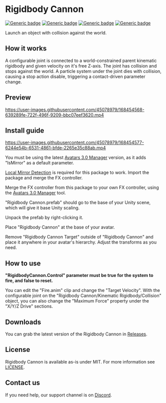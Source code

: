 # Rigidbody Cannon
  
[![Generic badge](https://img.shields.io/badge/Unity-2019.4.31f1-informational.svg)](https://unity3d.com/unity/whats-new/2019.4.31)
[![Generic badge](https://img.shields.io/badge/SDK-AvatarSDK3-informational.svg)](https://vrchat.com/home/download)
[![Generic badge](https://img.shields.io/badge/License-MIT-informational.svg)](https://github.com/VRLabs/Rigidbody-Cannon/blob/main/LICENSE)
[![Generic badge](https://img.shields.io/github/downloads/VRLabs/Rigidbody-Cannon/total?label=Downloads)](https://github.com/VRLabs/Rigidbody-Cannon/releases/latest)

Launch an object with collision against the world.

## How it works

A configurable joint is connected to a world-constrained parent kinematic rigidbody and given velocity on it's free Z-axis. The joint has collision and stops against the world. A particle system under the joint dies with collision, causing a stop action disable, triggering a contact-driven parameter change.

## Preview

https://user-images.githubusercontent.com/45078979/168454568-639289fe-722f-496f-9209-bbc07eef3620.mp4

## Install guide

https://user-images.githubusercontent.com/45078979/168454577-6244e54b-6531-4861-bfde-2265e35c88ab.mp4

You must be using the latest [Avatars 3.0 Manager](https://github.com/VRLabs/Avatars-3.0-Manager) version, as it adds "IsMirror" as a default parameter.

[Local Mirror Detection](https://github.com/VRLabs/Local-Mirror-Detection) is required for this package to work. Import the package and merge the FX controller.

Merge the FX controller from this package to your own FX controller, using the [Avatars 3.0 Manager](https://github.com/VRLabs/Avatars-3.0-Manager) tool.
 
"Rigidbody Cannon.prefab" should go to the base of your Unity scene, which will give it base Unity scaling.

Unpack the prefab by right-clicking it.

Place "Rigidbody Cannon" at the base of your avatar.

Remove "Rigidbody Cannon Target" outside of "Rigidbody Cannon" and place it anywhere in your avatar's hierarchy. Adjust the transforms as you need.

## How to use

**"RigidbodyCannon.Control" parameter must be true for the system to fire, and false to reset.**

You can edit the "Fire.anim" clip and change the "Target Velocity". With the configurable joint on the "Rigidbody Cannon/Kinematic Rigidbody/Collision" object, you can also change the "Maximum Force" property under the "X/Y/Z Drive" sections.

## Downloads

You can grab the latest version of the Rigidbody Cannon in [Releases](https://github.com/VRLabs/Rigidbody-Cannon/releases/latest).

## License

Rigidbody Cannon is available as-is under MIT. For more information see [LICENSE](https://github.com/VRLabs/Rigidbody-Cannon/blob/main/LICENSE).

## Contact us

If you need help, our support channel is on [Discord](https://discord.vrlabs.dev).
